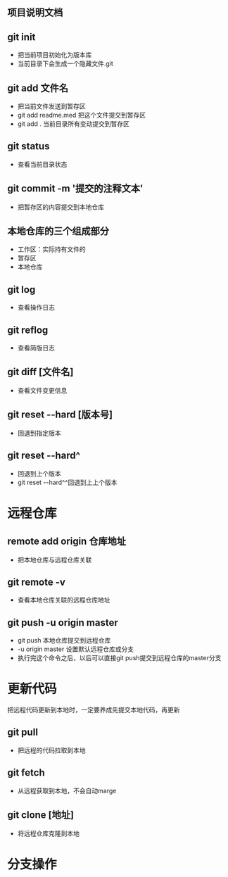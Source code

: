 ## 项目说明文档
## git init
- 把当前项目初始化为版本库
- 当前目录下会生成一个隐藏文件.git

## git add 文件名
- 把当前文件发送到暂存区
- git add readme.med 把这个文件提交到暂存区
- git add . 当前目录所有变动提交到暂存区

## git status
- 查看当前目录状态

## git commit -m '提交的注释文本'
- 把暂存区的内容提交到本地仓库

## 本地仓库的三个组成部分
- 工作区：实际持有文件的
- 暂存区
- 本地仓库

## git log
- 查看操作日志

## git reflog
- 查看简版日志

## git diff [文件名]
- 查看文件变更信息

## git reset --hard [版本号] 
- 回退到指定版本

## git reset --hard^
- 回退到上个版本
- git reset --hard^^回退到上上个版本

# 远程仓库

## remote add origin 仓库地址
- 把本地仓库与远程仓库关联

## git remote -v
- 查看本地仓库关联的远程仓库地址

## git push -u origin master
- git push 本地仓库提交到远程仓库
- -u origin master 设置默认远程仓库或分支
- 执行完这个命令之后，以后可以直接git push提交到远程仓库的master分支

# 更新代码
 把远程代码更新到本地时，一定要养成先提交本地代码，再更新

## git pull
- 把远程的代码拉取到本地

## git fetch
- 从远程获取到本地，不会自动marge

## git clone [地址]

- 将远程仓库克隆到本地

# 分支操作


